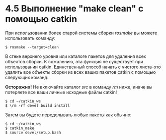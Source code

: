 # 4.5 Выполнение "make clean" с помощью catkin

При использовании более старой системы сборки _rosmake_ вы можете использовать команду:

```text
$ rosmake --target=clean
```

В стеке верхнего уровня или каталоге пакетов для удаления всех объектов сборки. К сожалению, эта функция не существует при использовании catkin. Единственный способ начать с чистого листа-это удалить все объекты сборки из всех ваших пакетов catkin с помощью следующих команд: 

**Осторожно!** Не включайте каталог _src_ в команду _rm_ ниже, иначе вы потеряете все ваши личные исходные файлы catkin!

```text
$ cd ~/catkin_ws
$ \rm -rf devel build install
```

Затем вы будете переделывать любые пакеты как обычно:

```text
$ cd ~/catkin_ws
$ catkin_make
$ source devel/setup.bash
```



